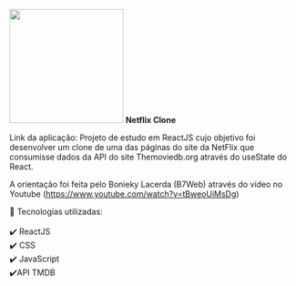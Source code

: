 <img src="https://images.ctfassets.net/4cd45et68cgf/7LrExJ6PAj6MSIPkDyCO86/542b1dfabbf3959908f69be546879952/Netflix-Brand-Logo.png?w=684&amp;h=456" width="200px"></a></div>
<strong>Netflix Clone</strong>

Link da aplicação:
Projeto de estudo em ReactJS cujo objetivo foi desenvolver um clone de uma das páginas do site da NetFlix que consumisse dados da API do site Themoviedb.org através do useState do React.

A orientação foi feita pelo Bonieky Lacerda (B7Web) através do vídeo no Youtube (https://www.youtube.com/watch?v=tBweoUiMsDg)

🚀 Tecnologias utilizadas:</br></br>
✔️ ReactJS </br>
✔️ CSS </br>
✔️ JavaScript </br>
✔️API TMDB </br>
